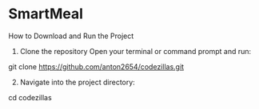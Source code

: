 # SmartMeal
How to Download and Run the Project 

1. Clone the repository
Open your terminal or command prompt and run:

git clone https://github.com/anton2654/codezillas.git

2. Navigate into the project directory:

cd codezillas
